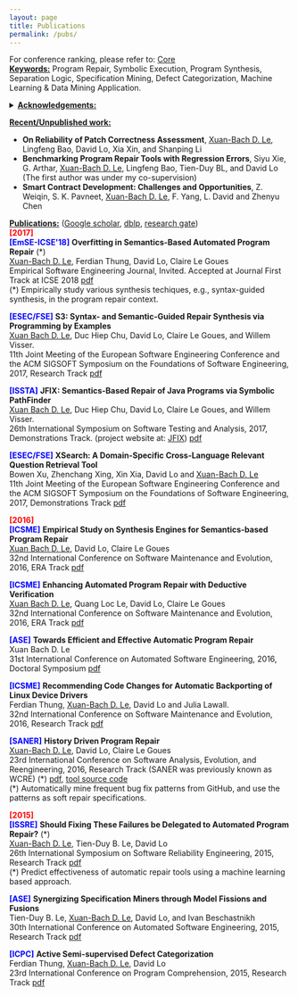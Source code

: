 ```yaml
---
layout: page
title: Publications
permalink: /pubs/
---
```


For conference ranking, please refer to: [Core](http://portal.core.edu.au/conf-ranks/)  
<span style="text-decoration:underline">**Keywords:**</span> Program Repair, Symbolic Execution, Program Synthesis, Separation Logic, Specification Mining, Defect Categorization, Machine Learning & Data Mining Application.

<details><summary><span style="text-decoration:underline"><b>Acknowledgements:</b></span></summary>
<p>

All my works/projects here in SMU have been supported by the Singapore Ministry of Education. I am particularly supported by Living Analytics Research Center (LARC), Singapore Management University.  We are also grateful to various collaborators at various institutions/universities such as National University of Singapore, Stellenborsch University, Carnegie Mellon University, and so on.

</p>
</details>

<span style="text-decoration:underline">**Recent/Unpublished work:**</span>
- **On Reliability of Patch Correctness Assessment**, <u><u>Xuan-Bach D. Le</u></u>, Lingfeng Bao, David Lo, Xia Xin, and Shanping Li
- **Benchmarking Program Repair Tools with Regression Errors**, Siyu Xie, G. Arthar, <u>Xuan-Bach D. Le</u>, Lingfeng Bao, Tien-Duy BL, and David Lo (The first author was under my co-supervision)
- **Smart Contract Development: Challenges and Opportunities**, Z. Weiqin, S. K. Pavneet, <u>Xuan-Bach D. Le</u>, F. Yang, L. David and Zhenyu Chen

<span style="text-decoration:underline">**Publications:**</span> ([Google scholar](https://scholar.google.com.sg/citations?user=AUJWzE8AAAAJ&hl=en), [dblp](http://dblp.uni-trier.de/pers/hd/l/Le:Xuan=Bach_D=), [research gate](https://www.researchgate.net/profile/Xuan_Bach_D_Le/contributions))  
<span style="color:red">**\[2017\]**</span>  
<span style="color:blue">**\[EmSE-ICSE'18\]**</span>
**Overfitting in Semantics-Based Automated Program Repair** (\*)  
<u>Xuan-Bach D. Le</u>, Ferdian Thung, David Lo, Claire Le Goues  
Empirical Software Engineering Journal, Invited. Accepted at Journal First Track at ICSE 2018 [pdf](https://goo.gl/Pe9FfQ)  
(\*) Empirically study various synthesis techiques, e.g., syntax-guided synthesis, in the program repair context.

<span style="color:blue">**\[ESEC/FSE\]**</span> **S3: Syntax- and Semantic-Guided Repair Synthesis via Programming by Examples**  
<u>Xuan Bach D. Le</u>, Duc Hiep Chu, David Lo, Claire Le Goues, and Willem Visser.  
11th Joint Meeting of the European Software Engineering Conference and the ACM SIGSOFT Symposium on the Foundations of Software Engineering, 2017, Research Track [pdf](https://goo.gl/bGbSZn)

<span style="color:blue">**\[ISSTA\]**</span> **JFIX: Semantics-Based Repair of Java Programs via Symbolic PathFinder**  
<u>Xuan Bach D. Le</u>, Duc Hiep Chu, David Lo, Claire Le Goues, and Willem Visser.  
26th International Symposium on Software Testing and Analysis, 2017, Demonstrations Track. (project website at: [JFIX](https://xuanbachle.github.io/semanticsrepair/)) [pdf](https://goo.gl/uWnRq7)

<span style="color:blue">**\[ESEC/FSE\]**</span> **XSearch: A Domain-Specific Cross-Language Relevant Question Retrieval Tool**  
Bowen Xu, Zhenchang Xing, Xin Xia, David Lo and <u>Xuan-Bach D. Le</u>  
11th Joint Meeting of the European Software Engineering Conference and the ACM SIGSOFT Symposium on the Foundations of Software Engineering, 2017, Demonstrations Track [pdf](https://drive.google.com/open?id=0B0IKIOXrT2Q4QWRad0szb1BUdmM)
   
<span style="color:red">**\[2016\]**</span>  
<span style="color:blue">**\[ICSME\]**</span> **Empirical Study on Synthesis Engines for Semantics-based Program Repair**  
<u>Xuan Bach D. Le</u>, David Lo, Claire Le Goues  
32nd International Conference on Software Maintenance and Evolution, 2016, ERA Track [pdf](https://goo.gl/PD78FJ)

<span style="color:blue">**\[ICSME\]**</span> **Enhancing Automated Program Repair with Deductive Verification**  
<u>Xuan Bach D. Le</u>, Quang Loc Le, David Lo, Claire Le Goues  
32nd International Conference on Software Maintenance and Evolution, 2016, ERA Track [pdf](https://goo.gl/9TS9wo)

<span style="color:blue">**\[ASE\]**</span> **Towards Efficient and Effective Automatic Program Repair**  
Xuan Bach D. Le  
31st International Conference on Automated Software Engineering, 2016, Doctoral Symposium [pdf](https://goo.gl/r9iHEi)

<span style="color:blue">**\[ICSME\]**</span> **Recommending Code Changes for Automatic Backporting of Linux Device Drivers**  
Ferdian Thung, <u>Xuan-Bach D. Le</u>, David Lo and Julia Lawall.  
32nd International Conference on Software Maintenance and Evolution, 2016, Research Track [pdf](https://goo.gl/FH18wN)

<span style="color:blue">**\[SANER\]**</span> **History Driven Program Repair**  
<u>Xuan-Bach D. Le</u>, David Lo, Claire Le Goues  
23rd International Conference on Software Analysis, Evolution, and Reengineering, 2016, Research Track  (SANER was previously known as WCRE) (\*) [pdf](https://goo.gl/9PDmg6), [tool source code](https://github.com/xuanbachle/bugfixes)  
(\*) Automatically mine frequent bug fix patterns from GitHub, and use the patterns as soft repair specifications.

<span style="color:red">**\[2015\]**</span>  
<span style="color:blue">**\[ISSRE\]**</span> **Should Fixing These Failures be Delegated to Automated Program Repair?** (\*)  
<u>Xuan-Bach D. Le</u>, Tien-Duy B. Le, David Lo  
26th International Symposium on Software Reliability Engineering, 2015, Research Track [pdf](https://goo.gl/SuRbj9)  
(*) Predict effectiveness of automatic repair tools using a machine learning based approach.

<span style="color:blue">**\[ASE\]**</span> **Synergizing Specification Miners through Model Fissions and Fusions**  
Tien-Duy B. Le, <u>Xuan-Bach D. Le</u>, David Lo, and Ivan Beschastnikh  
30th International Conference on Automated Software Engineering, 2015, Research Track [pdf](https://goo.gl/ZYegJ6)

<span style="color:blue">**\[ICPC\]**</span> **Active Semi-supervised Defect Categorization**  
Ferdian Thung, <u>Xuan-Bach D. Le</u>, David Lo  
23rd International Conference on Program Comprehension, 2015, Research Track [pdf](https://goo.gl/y5DFxX)
